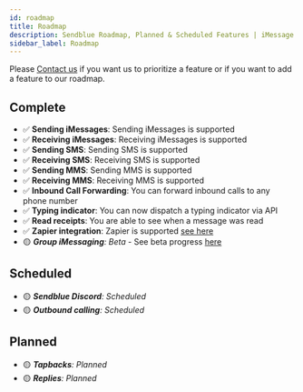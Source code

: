 ```yaml
---
id: roadmap
title: Roadmap
description: Sendblue Roadmap, Planned & Scheduled Features | iMessage for Business
sidebar_label: Roadmap
---
```


Please [Contact us](mailto:support@sendblue.co) if you want us to prioritize a feature or if you want to add a feature to our roadmap.

## Complete

- ✅ **Sending iMessages**: Sending iMessages is supported
- ✅ **Receiving iMessages**: Receiving iMessages is supported
- ✅ **Sending SMS**: Sending SMS is supported
- ✅ **Receiving SMS**: Receiving SMS is supported
- ✅ **Sending MMS**: Sending MMS is supported
- ✅ **Receiving MMS**: Receiving MMS is supported
- ✅ **Inbound Call Forwarding**: You can forward inbound calls to any phone number
- ✅ **Typing indicator**: You can now dispatch a typing indicator via API
- ✅ **Read receipts**: You are able to see when a message was read
- ✅ **Zapier integration**: Zapier is supported [see here](/docs/zapier)
- 🟡 _**Group iMessaging**: Beta_ - See beta progress [here](/docs/groups)

## Scheduled

- 🟡 _**Sendblue Discord**: Scheduled_
- 🟡 _**Outbound calling**: Scheduled_

## Planned

- 🟡 _**Tapbacks**: Planned_
- 🟡 _**Replies**: Planned_
